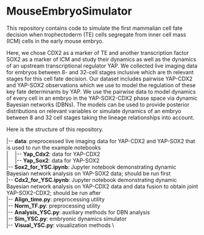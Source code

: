 # MouseEmbryoSimulator
This repository contains code to simulate the first mammalian cell fate decision when trophectoderm (TE) cells segregate from inner cell mass (ICM) cells in the early mouse embryo. 

Here, we chose CDX2 as a marker of TE and another transcription factor SOX2 as a marker of ICM and study their dynamics as well as the dynamics of an upstream transcriptional regulator YAP. We collected live imaging data for embryos between 8- and 32-cell stages inclusive which are th relevant stages for this cell fate decision. Our dataset includes pairwise YAP-CDX2 and YAP-SOX2 observations which we use to model the regulation of these key fate determinants by YAP. We use the pairwise data to model dynamics of every cell in an embryo in the YAP-SOX2-CDX2 phase space via dynamic Bayesian networks (DBNs). The models can be used to provide posterior distributions on relevant variables or simulate dynamics of an embryo between 8 and 32 cell stages taking the lineage relationships into account. 

Here is the structure of this repository.

|-- **data**: preprocessed live imaging data for YAP-CDX2 and YAP-SOX2 that is used to run the example notebooks \
|&emsp; |-- **Yap_Cdx2**: data for YAP-CDX2 \
|&emsp; |-- **Yap_Sox2**: data for YAP-SOX2 \
|-- **Sox2_for_YSC.ipynb**: Jupyter notebook demonstrating dynamic Bayesian network analysis on YAP-SOX2 data; should be run first \
|-- **Cdx2_for_YSC.ipynb**: Jupyter notebook demonstrating dynamic Bayesian network analysis on YAP-CDX2 data and data fusion to obtain joint YAP-SOX2-CDX2; should be run after  \
|-- **Align_time.py**: preprocessing utility \
|-- **Norm_TF.py**: preprocessing utility \
|-- **Analysis_YSC.py**: auxiliary methods for DBN analysis \
|-- **Sim_YSC.py**: embryonic dynamics simulator \
|-- **Visual_YSC.py**: visualization methods \


